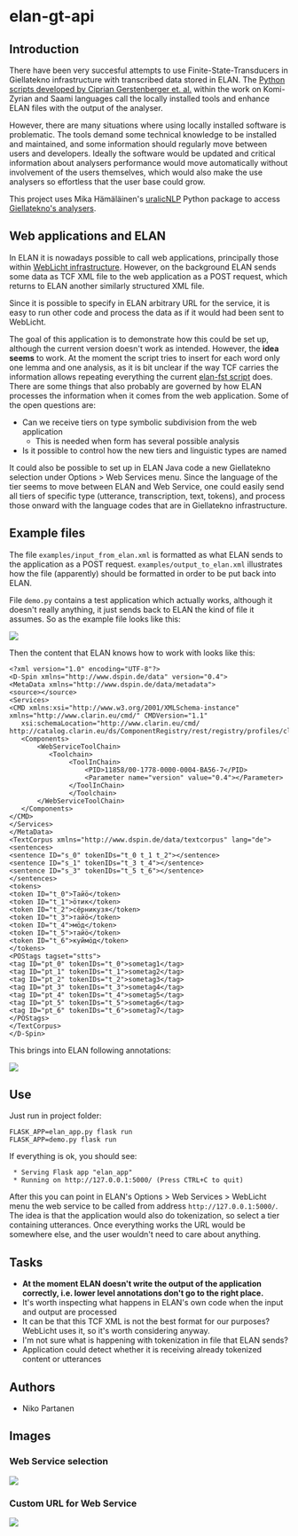 # elan-gt-api

## Introduction

There have been very succesful attempts to use Finite-State-Transducers in Giellatekno infrastructure with transcribed data stored in ELAN. The [Python scripts developed by Ciprian Gerstenberger et. al.](https://github.com/langdoc/elan-fst) within the work on Komi-Zyrian and Saami languages call the locally installed tools and enhance ELAN files with the output of the analyser.

However, there are many situations where using locally installed software is problematic. The tools demand some technical knowledge to be installed and maintained, and some information should regularly move between users and developers. Ideally the software would be updated and critical information about analysers performance would move automatically without involvement of the users themselves, which would also make the use analysers so effortless that the user base could grow.

This project uses Mika Hämäläinen's [uralicNLP](https://github.com/mikahama/uralicNLP) Python package to access [Giellatekno's analysers](http://giellatekno.uit.no/).

## Web applications and ELAN

In ELAN it is nowadays possible to call web applications, principally those within [WebLicht infrastructure](https://weblicht.sfs.uni-tuebingen.de/weblichtwiki/index.php/Main_Page). However, on the background ELAN sends some data as TCF XML file to the web application as a POST request, which returns to ELAN another similarly structured XML file.

Since it is possible to specify in ELAN arbitrary URL for the service, it is easy to run other code and process the data as if it would had been sent to WebLicht.

The goal of this application is to demonstrate how this could be set up, although the current version doesn't work as intended. However, the **idea seems** to work. At the moment the script tries to insert for each word only one lemma and one analysis, as it is bit unclear if the way TCF carries the information allows repeating everything the current [elan-fst script](https://github.com/langdoc/elan-fst) does. There are some things that also probably are governed by how ELAN processes the information when it comes from the web application. Some of the open questions are:

- Can we receive tiers on type symbolic subdivision from the web application
    - This is needed when form has several possible analysis
- Is it possible to control how the new tiers and linguistic types are named

It could also be possible to set up in ELAN Java code a new Giellatekno selection under Options > Web Services menu. Since the language of the tier seems to move between ELAN and Web Service, one could easily send all tiers of specific type (utterance, transcription, text, tokens), and process those onward with the language codes that are in Giellatekno infrastructure.

## Example files

The file `examples/input_from_elan.xml` is formatted as what ELAN sends to the application as a POST request. `examples/output_to_elan.xml` illustrates how the file (apparently) should be formatted in order to be put back into ELAN.

File `demo.py` contains a test application which actually works, although it doesn't really anything, it just sends back to ELAN the kind of file it assumes. So as the example file looks like this:

![](images/elan_tier_structure.png)

Then the content that ELAN knows how to work with looks like this:

```
<?xml version="1.0" encoding="UTF-8"?>
<D-Spin xmlns="http://www.dspin.de/data" version="0.4">
<MetaData xmlns="http://www.dspin.de/data/metadata">
<source></source>
<Services>
<CMD xmlns:xsi="http://www.w3.org/2001/XMLSchema-instance" xmlns="http://www.clarin.eu/cmd/" CMDVersion="1.1" 
   xsi:schemaLocation="http://www.clarin.eu/cmd/ http://catalog.clarin.eu/ds/ComponentRegistry/rest/registry/profiles/clarin.eu:cr1:p_1320657629623/xsd">
   <Components>
       <WebServiceToolChain>
          <Toolchain>
               <ToolInChain>
                   <PID>11858/00-1778-0000-0004-BA56-7</PID>
                   <Parameter name="version" value="0.4"></Parameter>
               </ToolInChain>
               </Toolchain>
       </WebServiceToolChain>
   </Components>
</CMD>
</Services>
</MetaData>
<TextCorpus xmlns="http://www.dspin.de/data/textcorpus" lang="de">
<sentences>
<sentence ID="s_0" tokenIDs="t_0 t_1 t_2"></sentence>
<sentence ID="s_1" tokenIDs="t_3 t_4"></sentence>
<sentence ID="s_3" tokenIDs="t_5 t_6"></sentence>
</sentences>
<tokens>
<token ID="t_0">Тайӧ</token>
<token ID="t_1">ӧтик</token>
<token ID="t_2">сёрникузя</token>
<token ID="t_3">тайӧ</token>
<token ID="t_4">мӧд</token>
<token ID="t_5">тайӧ</token>
<token ID="t_6">куймӧд</token>
</tokens>
<POStags tagset="stts">
<tag ID="pt_0" tokenIDs="t_0">sometag1</tag>
<tag ID="pt_1" tokenIDs="t_1">sometag2</tag>
<tag ID="pt_2" tokenIDs="t_2">sometag3</tag>
<tag ID="pt_3" tokenIDs="t_3">sometag4</tag>
<tag ID="pt_4" tokenIDs="t_4">sometag5</tag>
<tag ID="pt_5" tokenIDs="t_5">sometag6</tag>
<tag ID="pt_6" tokenIDs="t_6">sometag7</tag>
</POStags>
</TextCorpus>
</D-Spin>
```

This brings into ELAN following annotations:

![](images/elan_tier_structure_ready.png)

## Use

Just run in project folder:

    FLASK_APP=elan_app.py flask run
    FLASK_APP=demo.py flask run

If everything is ok, you should see:

     * Serving Flask app "elan_app"
     * Running on http://127.0.0.1:5000/ (Press CTRL+C to quit)

After this you can point in ELAN's Options > Web Services > WebLicht menu the web service to be called from address `http://127.0.0.1:5000/`. The idea is that the application would also do tokenization, so select a tier containing utterances. Once everything works the URL would be somewhere else, and the user wouldn't need to care about anything.

## Tasks

- **At the moment ELAN doesn't write the output of the application correctly, i.e. lower level annotations don't go to the right place.**
- It's worth inspecting what happens in ELAN's own code when the input and output are processed
- It can be that this TCF XML is not the best format for our purposes? WebLicht uses it, so it's worth considering anyway.
- I'm not sure what is happening with tokenization in file that ELAN sends?
- Application could detect whether it is receiving already tokenized content or utterances

## Authors

- Niko Partanen

## Images

### Web Service selection

![](images/web_application_menu.png)

### Custom URL for Web Service

![](images/manual_url.png)